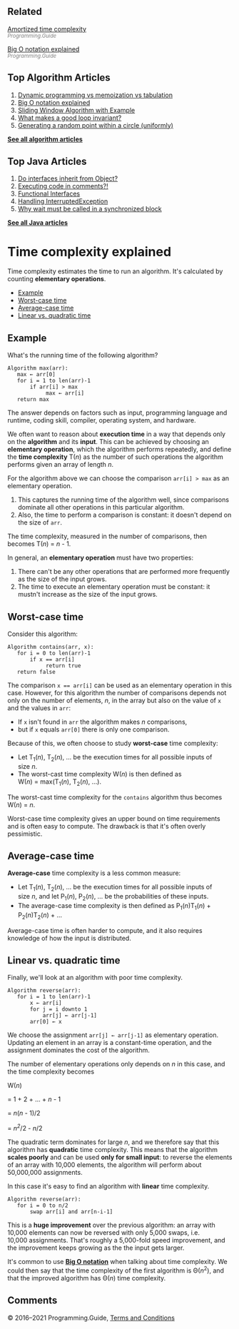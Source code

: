 



## Related

[Amortized time complexity](amortized-time-complexity-analysis.html)  
<span style="color: grey; font-style: italic; font-size: smaller">Programming.Guide</span>

[Big O notation explained](big-o-notation-explained.html)  
<span style="color: grey; font-style: italic; font-size: smaller">Programming.Guide</span>

## Top Algorithm Articles

1.  [Dynamic programming vs memoization vs tabulation](dynamic-programming-vs-memoization-vs-tabulation.html)
2.  [Big O notation explained](big-o-notation-explained.html)
3.  [Sliding Window Algorithm with Example](sliding-window-example.html)
4.  [What makes a good loop invariant?](what-makes-a-good-loop-invariant.html)
5.  [Generating a random point within a circle (uniformly)](random-point-within-circle.html)

[**See all algorithm articles**](algorithms.html)



## Top Java Articles

1.  [Do interfaces inherit from Object?](java/do-interfaces-inherit-from-object.html)
2.  [Executing code in comments?!](java/executing-code-in-comments.html)
3.  [Functional Interfaces](java/functional-interfaces.html)
4.  [Handling InterruptedException](java/handling-interrupted-exceptions.html)
5.  [Why wait must be called in a synchronized block](java/why-wait-must-be-in-synchronized.html)

[**See all Java articles**](java/index.html)

# Time complexity explained

Time complexity estimates the time to run an algorithm. It's calculated by counting **elementary operations**.

- [Example](time-complexity-explained.html#example)
- [Worst-case time](time-complexity-explained.html#worst-case-time)
- [Average-case time](time-complexity-explained.html#average-case-time)
- [Linear vs. quadratic time](time-complexity-explained.html#linear-vs-quadratic-time)

## Example

What's the running time of the following algorithm?

    Algorithm max(arr):
       max ← arr[0]
       for i = 1 to len(arr)-1
           if arr[i] > max
                max ← arr[i]
       return max

The answer depends on factors such as input, programming language and runtime, coding skill, compiler, operating system, and hardware.

We often want to reason about **execution time** in a way that depends only on the **algorithm** and its **input**. This can be achieved by choosing an **elementary operation**, which the algorithm performs repeatedly, and define the **time complexity** T(_n_) as the number of such operations the algorithm performs given an array of length *n*.

For the algorithm above we can choose the comparison `arr[i] > max` as an elementary operation.

1.  This captures the running time of the algorithm well, since comparisons dominate all other operations in this particular algorithm.
2.  Also, the time to perform a comparison is constant: it doesn't depend on the size of `arr`.

The time complexity, measured in the number of comparisons, then becomes T(_n_) = *n* - 1.

In general, an **elementary operation** must have two properties:

1.  There can't be any other operations that are performed more frequently as the size of the input grows.
2.  The time to execute an elementary operation must be constant: it mustn't increase as the size of the input grows.

## Worst-case time

Consider this algorithm:

    Algorithm contains(arr, x):
       for i = 0 to len(arr)-1
           if x == arr[i]
                return true
       return false

The comparison `x == arr[i]` can be used as an elementary operation in this case. However, for this algorithm the number of comparisons depends not only on the number of elements, _n_, in the array but also on the value of `x` and the values in `arr`:

- If `x` isn't found in `arr` the algorithm makes _n_ comparisons,
- but if `x` equals `arr[0]` there is only one comparison.

Because of this, we often choose to study **worst-case** time complexity:

- Let T<sub>1</sub>(_n_), T<sub>2</sub>(_n_), … be the execution times for all possible inputs of size *n*.
- The worst-cast time complexity W(_n_) is then defined as W(_n_) = max(T<sub>1</sub>(_n_), T<sub>2</sub>(_n_), …).

The worst-cast time complexity for the `contains` algorithm thus becomes W(_n_) = *n*.

Worst-case time complexity gives an upper bound on time requirements and is often easy to compute. The drawback is that it's often overly pessimistic.

## Average-case time

**Average-case** time complexity is a less common measure:

- Let T<sub>1</sub>(_n_), T<sub>2</sub>(_n_), … be the execution times for all possible inputs of size *n*, and let P<sub>1</sub>(_n_), P<sub>2</sub>(_n_), … be the probabilities of these inputs.
- The average-case time complexity is then defined as P<sub>1</sub>(_n_)T<sub>1</sub>(_n_) + P<sub>2</sub>(_n_)T<sub>2</sub>(_n_) + …

Average-case time is often harder to compute, and it also requires knowledge of how the input is distributed.

## Linear vs. quadratic time

Finally, we'll look at an algorithm with poor time complexity.

    Algorithm reverse(arr):
       for i = 1 to len(arr)-1
           x ← arr[i]
           for j = i downto 1
               arr[j] ← arr[j-1]
           arr[0] ← x

We choose the assignment `arr[j] ← arr[j-1]` as elementary operation. Updating an element in an array is a constant-time operation, and the assignment dominates the cost of the algorithm.

The number of elementary operations only depends on *n* in this case, and the time complexity becomes

W(_n_)

= 1 + 2 + ... + *n* - 1

= *n*(*n* - 1)/2

= *n<sup>2</sup>*/2 - *n*/2

The quadratic term dominates for large _n_, and we therefore say that this algorithm has **quadratic** time complexity. This means that the algorithm **scales poorly** and can be used **only for small input**: to reverse the elements of an array with 10,000 elements, the algorithm will perform about 50,000,000 assignments.

In this case it's easy to find an algorithm with **linear** time complexity.

    Algorithm reverse(arr):
       for i = 0 to n/2
           swap arr[i] and arr[n-i-1]

This is a **huge improvement** over the previous algorithm: an array with 10,000 elements can now be reversed with only 5,000 swaps, i.e. 10,000 assignments. That's roughly a 5,000-fold speed improvement, and the improvement keeps growing as the the input gets larger.

It's common to use [**Big O notation**](big-o-notation-explained.html) when talking about time complexity. We could then say that the time complexity of the first algorithm is Θ(_n_<sup>2</sup>), and that the improved algorithm has Θ(_n_) time complexity.

## Comments



© 2016–2021 Programming.Guide, [Terms and Conditions](terms-and-conditions.html)

